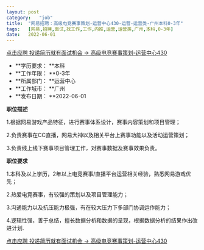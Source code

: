 ```yaml
---
layout:	post
category:	"job"
title:	"网易招聘：高级电竞赛事策划-运营中心430-运营-运营类-广州本科0-3年"
tags:	[网易,招聘,面试,找工作,工作,内推,运营,运营类,广州,本科,0-3年]
date:	2022-06-01
---
```


[点击应聘 投递简历就有面试机会 ->  高级电竞赛事策划-运营中心430](http://mobile.bole.netease.com/bole/boleDetail?id=16953&employeeId=346f03c3cda5f04c&key=all)



- **学历要求： **本科
- **工作年限： **0-3年
- **所属部门： **运营中心
- **工作城市： **广州
- **发布日期： **2022-06-01



**职位描述**

1.根据网易游戏产品特征，进行赛事体系设计，赛事内容策划和项目管理；

2.负责赛事在CC直播，网易大神以及相关平台上赛事功能以及活动运营策划；

3.负责线上线下赛事项目管理工作，对赛事数据及赛事效果负责。





**职位要求**

1.本科及以上学历，2年以上电竞赛事/直播平台运营相关经验，熟悉网易游戏优先；

2.热爱电竞赛事，有较强的策划以及项目管理能力；

3.沟通能力以及抗压能力极强，有在较大压力下多部门协调运作能力；

4.逻辑性强，善于总结，擅长数据分析和数据的呈现，根据数据分析的结果作出改进计划.





[点击应聘 投递简历就有面试机会 ->  高级电竞赛事策划-运营中心430](http://mobile.bole.netease.com/bole/boleDetail?id=16953&employeeId=346f03c3cda5f04c&key=all)